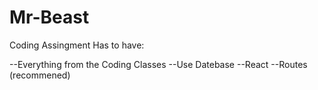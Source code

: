 # Mr-Beast
Coding Assingment
Has to have:

--Everything from the Coding Classes
--Use Datebase
--React
--Routes (recommened)
